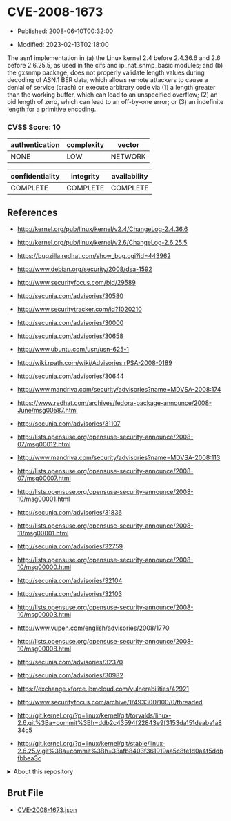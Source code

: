 # CVE-2008-1673

- Published: 2008-06-10T00:32:00

- Modified: 2023-02-13T02:18:00

The asn1 implementation in (a) the Linux kernel 2.4 before 2.4.36.6 and 2.6 before 2.6.25.5, as used in the cifs and ip_nat_snmp_basic modules; and (b) the gxsnmp package; does not properly validate length values during decoding of ASN.1 BER data, which allows remote attackers to cause a denial of service (crash) or execute arbitrary code via (1) a length greater than the working buffer, which can lead to an unspecified overflow; (2) an oid length of zero, which can lead to an off-by-one error; or (3) an indefinite length for a primitive encoding.

### CVSS Score: **10**

| authentication | complexity | vector |
| --- | --- | --- |
| NONE | LOW | NETWORK |

| confidentiality | integrity | availability |
| --- | --- | --- |
| COMPLETE | COMPLETE | COMPLETE |

## References

* http://kernel.org/pub/linux/kernel/v2.4/ChangeLog-2.4.36.6

* http://kernel.org/pub/linux/kernel/v2.6/ChangeLog-2.6.25.5

* https://bugzilla.redhat.com/show_bug.cgi?id=443962

* http://www.debian.org/security/2008/dsa-1592

* http://www.securityfocus.com/bid/29589

* http://secunia.com/advisories/30580

* http://www.securitytracker.com/id?1020210

* http://secunia.com/advisories/30000

* http://secunia.com/advisories/30658

* http://www.ubuntu.com/usn/usn-625-1

* http://wiki.rpath.com/wiki/Advisories:rPSA-2008-0189

* http://secunia.com/advisories/30644

* http://www.mandriva.com/security/advisories?name=MDVSA-2008:174

* https://www.redhat.com/archives/fedora-package-announce/2008-June/msg00587.html

* http://secunia.com/advisories/31107

* http://lists.opensuse.org/opensuse-security-announce/2008-07/msg00012.html

* http://www.mandriva.com/security/advisories?name=MDVSA-2008:113

* http://lists.opensuse.org/opensuse-security-announce/2008-07/msg00007.html

* http://lists.opensuse.org/opensuse-security-announce/2008-10/msg00001.html

* http://secunia.com/advisories/31836

* http://lists.opensuse.org/opensuse-security-announce/2008-11/msg00001.html

* http://secunia.com/advisories/32759

* http://lists.opensuse.org/opensuse-security-announce/2008-10/msg00000.html

* http://secunia.com/advisories/32104

* http://secunia.com/advisories/32103

* http://lists.opensuse.org/opensuse-security-announce/2008-10/msg00003.html

* http://www.vupen.com/english/advisories/2008/1770

* http://lists.opensuse.org/opensuse-security-announce/2008-10/msg00008.html

* http://secunia.com/advisories/32370

* http://secunia.com/advisories/30982

* https://exchange.xforce.ibmcloud.com/vulnerabilities/42921

* http://www.securityfocus.com/archive/1/493300/100/0/threaded

* http://git.kernel.org/?p=linux/kernel/git/torvalds/linux-2.6.git%3Ba=commit%3Bh=ddb2c43594f22843e9f3153da151deaba1a834c5

* http://git.kernel.org/?p=linux/kernel/git/stable/linux-2.6.25.y.git%3Ba=commit%3Bh=33afb8403f361919aa5c8fe1d0a4f5ddbfbbea3c

<details>
<summary>About this repository</summary> 

  This repository is part of the project [Live Hack CVE](https://github.com/Live-Hack-CVE). Main website can be found [www.live-hack.org](https://www.live-hack.org) 
  
  Made by [Sn0wAlice](https://github.com/Sn0wAlice) for the people that care about security and need to have a feed of the latest CVEs. Hope you enjoy it, don't forget to star the repo and follow me on [Twitter](https://twitter.com/Sn0wAlice) and [Github](https://github.com/Sn0wAlice). And that is my [personnal website](https://www.alice-snow.me/)

  - [Home Page](https://github.com/Live-Hack-CVE)
  - [Framework](https://github.com/Live-Hack-CVE/cve-framework)
  - [CVE database](https://github.com/Live-Hack-CVE/full_database)
  - [Changelog](https://github.com/Live-Hack-CVE/Changelog)
</details>

## Brut File

* [CVE-2008-1673.json](https://raw.githubusercontent.com/Live-Hack-CVE/full_database/main/cves/2008/CVE-2008-1673.json)

